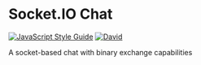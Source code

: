 # Socket.IO Chat

[![JavaScript Style Guide](https://cdn.rawgit.com/feross/standard/master/badge.svg)](https://github.com/feross/standard)
[![David](https://david-dm.org/gustavoandrescabral/socketio-chat.svg?style=flat-square)]()

A socket-based chat with binary exchange capabilities
